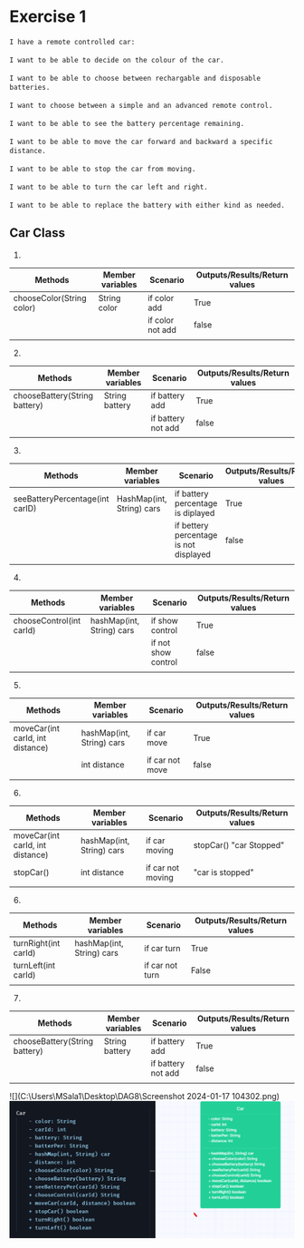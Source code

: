 # Exercise 1

```
I have a remote controlled car:

I want to be able to decide on the colour of the car.

I want to be able to choose between rechargable and disposable batteries.

I want to choose between a simple and an advanced remote control.

I want to be able to see the battery percentage remaining.

I want to be able to move the car forward and backward a specific distance.

I want to be able to stop the car from moving.

I want to be able to turn the car left and right.

I want to be able to replace the battery with either kind as needed.
```
## Car Class

1.
| Methods                   | Member variables | Scenario         | Outputs/Results/Return values |
|---------------------------|------------------|------------------|-------------------------------|
| chooseColor(String color) | String color     | if color add     | True                          |
|                           |                  | if color not add | false                         |
|                           |                  |                  |

2.
| Methods                       | Member variables | Scenario           | Outputs/Results/Return values |
|-------------------------------|------------------|--------------------|-------------------------------|
| chooseBattery(String battery) | String battery   | if battery add     | True                          |
|                               |                  | if battery not add | false                         |
|                               |                  |                    |

3.
| Methods                         | Member variables          | Scenario                               | Outputs/Results/Return values |
|---------------------------------|---------------------------|----------------------------------------|-------------------------------|
| seeBatteryPercentage(int carID) | HashMap(int, String) cars | if battery percentage is diplayed      | True                          |
|                                 |                           | if bettery percentage is not displayed | false                         |
|                                 |                           |                                        |
4.
| Methods                  | Member variables          | Scenario            | Outputs/Results/Return values |
|--------------------------|---------------------------|---------------------|-------------------------------|
| chooseControl(int carId) | hashMap(int, String) cars | if show control     | True                          |
|                          |                           | if not show control | false                         |
|                          |                           |                     |

5.
| Methods                          | Member variables          | Scenario        | Outputs/Results/Return values |
|----------------------------------|---------------------------|-----------------|-------------------------------|
| moveCar(int carId, int distance) | hashMap(int, String) cars | if car move     | True                          |
|                                  | int distance              | if car not move | false                         |
|                                  |                           |                 |

6.
| Methods                          | Member variables          | Scenario          | Outputs/Results/Return values |
|----------------------------------|---------------------------|-------------------|-------------------------------|
| moveCar(int carId, int distance) | hashMap(int, String) cars | if car moving     | stopCar() "car Stopped"       |
| stopCar()                        | int distance              | if car not moving | "car is stopped"              |
|                                  |                           |                   |

6.
| Methods              | Member variables          | Scenario        | Outputs/Results/Return values |
|----------------------|---------------------------|-----------------|-------------------------------|
| turnRight(int carId) | hashMap(int, String) cars | if car turn     | True                          |
| turnLeft(int carId)  |                           | if car not turn | False                         |
|                      |                           |                 |

7.
| Methods                       | Member variables | Scenario           | Outputs/Results/Return values |
|-------------------------------|------------------|--------------------|-------------------------------|
| chooseBattery(String battery) | String battery   | if battery add     | True                          |
|                               |                  | if battery not add | false                         |
|                               |                  |                    |

![](C:\Users\MSala1\Desktop\DAG8\Screenshot 2024-01-17 104302.png)
![img.png](img.png)